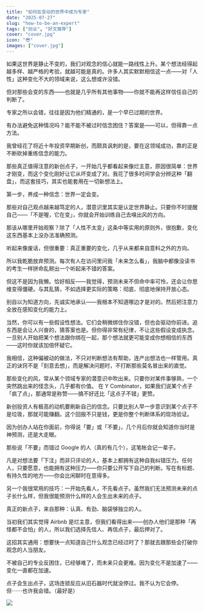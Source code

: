 ```yaml
---
title: "如何在变动的世界中成为专家"
date: "2025-07-27"
slug: "how-to-be-an-expert"
tags: ["创业", "好文推荐"]
cover: "cover.jpg"
icon: "😎"
images: ["cover.jpg"]
---
```

如果这世界是静止不变的，我们对观念的信心就能一路线性上升。某个想法经得起越多样、越严格的考验，就越可能是真的。许多人其实默默相信这一点——对「人性」这种变化不大的领域来说，这么想或许没错。



但对那些会变的东西——也就是几乎所有其他事物——你就不能再这样信任自己的判断了。



专家之所以会错，往往是因为他们精通的，是一个早已过期的世界。



有办法避免这种情况吗？能不能不被过时信念困住？答案是——可以，但得靠一点方法。



我曾经花了将近十年投资早期新创，而颇具讽刺的是，要在这领域成功，靠的正是不断砍掉重练信念的能力。



那些真正值得注意的新创点子，一开始几乎都看起来像烂主意，原因很简单：世界才刚变，而这个变化刚好让它从坏变成了对。我花了很多时间学会分辨这种「翻盘」，而这套技巧，其实也能套用在一切新想法上。



第一步，养成一种信念：世界一定会变。



那些对自己观点越来越笃定的人，潜意识里其实是认定世界静止。只要你不时提醒自己——「不是喔，它在变」，你就会开始训练自己去嗅出风的方向。



那该从哪里开始观察？除了「人性不太变」这条中等实用的原则外，很抱歉，变化这东西基本上没办法准确预测。



听起来像废话，但很重要：真正重要的变化，几乎从来都来自意料之外的方向。



所以我乾脆放弃预测。每次有人在访问里问我「未来怎么看」，我脑中都像没读书的考生一样拼命乱掰出一个听起来不错的答案。



但这不是因为我懒。恰好相反——我觉得，预测未来不但命中率可怜，还会让你思维变得僵硬。与其乱猜，不如选择更实际的策略：彻底、彻底地保持开放心态。



别自以为知道方向，先诚实地承认——我根本不知道哪边才是对的。然后把注意力全放在感知变化的能力上。



当然，你可以有一些假设性想法。它们会稍微绑住你没错，但也会驱动你前进。追东西是会让人兴奋的，猜答案也是。但你得非常有纪律，不让这些假设变成执念。
一旦别人开始把某个想法跟你绑在一起，那个想法就更可能变成你想相信的东西——这时你就该加倍怀疑它。



我相信，这种偏被动的做法，不只对判断想法有帮助，连产出想法也一样管用。真正的诀窍不是「刻意去想」，而是解决问题时，不打断那些莫名冒出来的直觉。



那些变化的风，常从某个领域专家的潜意识中吹出来。只要你对某件事够熟，一个突然跳出来的怪念头，几乎都有价值。
在 Y Combinator，如果我们说某个点子「疯了点」，那通常是称赞——搞不好还比「这点子不错」更赞。



新创投资人有极高的动机要刷新自己的信念。只要比别人早一步意识到某个点子不是垃圾，那就可能赚翻。这个回报不只是钱，更是你整个判断体系的现场验证。



因为创办人站在你面前，你得说「要」或「不要」，几个月后你就会知道你当时是神预测，还是大走眼。



那些说「不要」而错过 Google 的人（真的有几个），这笔帐会记一辈子。



凡是对想法要「下注」而非只评论的人，基本上都拥有这种自我纠错压力。任何人，只要愿意，也能拥有这种压力——你只要公开写下自己的判断。写在有标题、有持久性的地方——你会比闲聊时在意得多。



另一个我很常用的技巧：一开始先看人，不先看点子。虽然我们无法预测未来的点子长什么样，但我很能预测什么样的人会生出未来的点子。



真正的新点子，来自那种：认真、有劲、脑袋够独立的人。



当初我们其实觉得 Airbnb 是烂主意，但我们看得出来——创办人他们是那种「再怪都不会怕」的人，所以我们选择先信人、再信点子，最后押对了。



这招其实通用：想要快一点知道自己什么观念已经过时了？那就去跟那些会打破你观念的人当朋友。



不被自己的专业反困住，已经够难了，而未来只会更难。因为变化不是加速了——变化一直都在加速。



点子会生出点子，这场连锁反应从旧石器时代就没停过。我不认为它会停。
但⋯⋯也许我会错。（最好是）




![](https://prod-files-secure.s3.us-west-2.amazonaws.com/112d0858-5090-4d34-a606-b75eb8d65fd2/46476355-9cf3-4e99-9b7a-3531bc426380/1000202064.png?X-Amz-Algorithm=AWS4-HMAC-SHA256&X-Amz-Content-Sha256=UNSIGNED-PAYLOAD&X-Amz-Credential=ASIAZI2LB466YQFKE6V3%2F20251014%2Fus-west-2%2Fs3%2Faws4_request&X-Amz-Date=20251014T053256Z&X-Amz-Expires=3600&X-Amz-Security-Token=IQoJb3JpZ2luX2VjEK7%2F%2F%2F%2F%2F%2F%2F%2F%2F%2FwEaCXVzLXdlc3QtMiJGMEQCIEeasyr6RKIFn0hERTbQPg9dM4NYhLKey8y0dNVLjFywAiB%2BxhdkYs0q8gnyqAPNsHnOnHp2M9vLdl4CpkSPEiLjPCr%2FAwhWEAAaDDYzNzQyMzE4MzgwNSIMhxkpRusMQH%2FBWzNfKtwDPVytkJtQMrSOoNsCDXBaS5vTOihcJY8%2BjwBeY3yPUfdEi2j2AJcY6D5DWuWuIidwZN9qtzalEDK96w%2FtxNQJ9H42NhCKxTQngBdxw%2BerefH4RWp%2BYpmiAoiKGZWPS6c7wLuOwz2EXCcSkhxmkEzoRujjoAB4EjlMwa5w0BjGjnFU2z%2F%2BKZLjF8hw1Aml7wWX25%2FPbT1zltHIOgOBqC14qa0yOLoK2%2FV%2FwS7hXZTklLsMjMb4Mlw7F7prX5u9uVMD3Cwdl7P9F%2FufpMtXzG9JUc5hTMnn%2BGq79KpcDcfgICvFTAb67SxpXGSZMhLo5OXjiEBZzzt14mqQ645KfvRwMEz9jkTrraqDdH51d52XKJbS3X9tqijA6a6vSzGmlsiGlA8zAf%2BYipbL8KsJRAhgNpWcVCk5YEJ%2Fmo1bt0b10nmAyfs5i35D0lTlyp08pOWozOi7389XKeI9JG83G73bGxN4DoImUduovVTKZXYTW7rs%2BsjYBDGbyWsMwEa8yKdANowzUSlWFOPakBEf7XQB8LllEelMsRwoa3GKQHd4YdlNECZA18VzSKzIu5EvS8p0AXldMH6LmzLAjGLewpiiavMNnxbuyMfbu8NWRVr20vQbCEJ1EJDCcXR1Likwsrq3xwY6pgFOck5gHYXVLPcn1oL%2Fd%2Bfi4Qqbillvhc6cTdF9NEw%2BI6abnbBkjXRnvqj8eboLRNE2Ng7elNJGDUMVm1r5%2FeGe%2F6ewJDDor1nVsqAix05HZ3KLTTOVE4bUzkppYw8HI%2F8cLsVtTzjoPWSY9RzgxjSVvjM7E8NpoWuY0cSB5SMFUx7zWazSlCfbA3V%2FubI3KdoVDn5%2BAU2LKspoil9prr7CrAgG9owy&X-Amz-Signature=2180a50aafaca247141450349770dbe7a3b18cfef353d294b577b885e037009e&X-Amz-SignedHeaders=host&x-amz-checksum-mode=ENABLED&x-id=GetObject)

